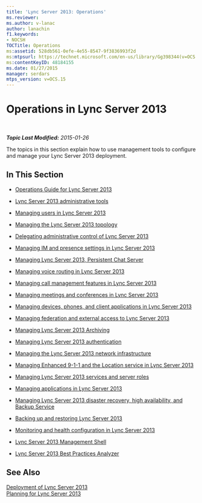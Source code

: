 ```yaml
---
title: 'Lync Server 2013: Operations'
ms.reviewer: 
ms.author: v-lanac
author: lanachin
f1.keywords:
- NOCSH
TOCTitle: Operations
ms:assetid: 528db561-0efe-4e55-8547-9f3836993f2d
ms:mtpsurl: https://technet.microsoft.com/en-us/library/Gg398344(v=OCS.15)
ms:contentKeyID: 48184155
ms.date: 01/27/2015
manager: serdars
mtps_version: v=OCS.15
---
```


<div data-xmlns="http://www.w3.org/1999/xhtml">

<div class="topic" data-xmlns="http://www.w3.org/1999/xhtml" data-msxsl="urn:schemas-microsoft-com:xslt" data-cs="http://msdn.microsoft.com/">

<div data-asp="https://msdn2.microsoft.com/asp">

# Operations in Lync Server 2013

</div>

<div id="mainSection">

<div id="mainBody">

<span> </span>

_**Topic Last Modified:** 2015-01-26_

The topics in this section explain how to use management tools to configure and manage your Lync Server 2013 deployment.

<div>

## In This Section

  - [Operations Guide for Lync Server 2013](lync-server-2013-operations-guide.md)

  - [Lync Server 2013 administrative tools](lync-server-2013-lync-server-administrative-tools.md)

  - [Managing users in Lync Server 2013](lync-server-2013-managing-users-in-lync-server.md)

  - [Managing the Lync Server 2013 topology](lync-server-2013-managing-the-lync-server-topology.md)

  - [Delegating administrative control of Lync Server 2013](lync-server-2013-delegating-administrative-control-of-lync-server.md)

  - [Managing IM and presence settings in Lync Server 2013](lync-server-2013-managing-im-and-presence-settings.md)

  - [Managing Lync Server 2013, Persistent Chat Server](managing-lync-server-2013-persistent-chat-server.md)

  - [Managing voice routing in Lync Server 2013](lync-server-2013-managing-voice-routing.md)

  - [Managing call management features in Lync Server 2013](lync-server-2013-managing-call-management-features.md)

  - [Managing meetings and conferences in Lync Server 2013](lync-server-2013-managing-meetings-and-conferences.md)

  - [Managing devices, phones, and client applications in Lync Server 2013](lync-server-2013-managing-devices-phones-and-client-applications.md)

  - [Managing federation and external access to Lync Server 2013](lync-server-2013-managing-federation-and-external-access-to-lync-server-2013.md)

  - [Managing Lync Server 2013 Archiving](lync-server-2013-managing-archiving.md)

  - [Managing Lync Server 2013 authentication](lync-server-2013-managing-lync-server-authentication.md)

  - [Managing the Lync Server 2013 network infrastructure](lync-server-2013-managing-the-lync-server-2013-network-infrastructure.md)

  - [Managing Enhanced 9-1-1 and the Location service in Lync Server 2013](lync-server-2013-managing-enhanced-9-1-1-and-the-location-service.md)

  - [Managing Lync Server 2013 services and server roles](lync-server-2013-managing-lync-server-services-and-server-roles.md)

  - [Managing applications in Lync Server 2013](lync-server-2013-managing-applications.md)

  - [Managing Lync Server 2013 disaster recovery, high availability, and Backup Service](lync-server-2013-managing-lync-server-disaster-recovery-high-availability-and-backup-service.md)

  - [Backing up and restoring Lync Server 2013](lync-server-2013-backing-up-and-restoring-lync-server.md)

  - [Monitoring and health configuration in Lync Server 2013](lync-server-2013-monitoring-and-health-configuration.md)

  - [Lync Server 2013 Management Shell](lync-server-2013-lync-server-management-shell.md)

  - [Lync Server 2013 Best Practices Analyzer](lync-server-2013-lync-server-best-practices-analyzer.md)

</div>

<div>

## See Also


[Deployment of Lync Server 2013](lync-server-2013-deployment.md)  
[Planning for Lync Server 2013](lync-server-2013-planning.md)  
  

</div>

</div>

<span> </span>

</div>

</div>

</div>

